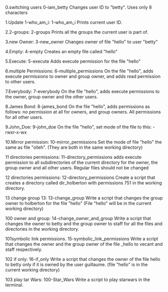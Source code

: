 0.switching users 0-iam_betty Changes user ID to "betty". Uses only 8 characters

1.Update 1-who_am_i: 1-who_am_i Prints current user ID.

2.2-groups: 2-groups Prints all the groups the current user is part of.

3.new Owner: 3-new_owner Changes owner of file "hello" to user "betty"

4.Empty: 4-empty Creates an empty file called "hello"

5.Execute: 5-execute Adds execute permission for the file "hello"

6.multiple Permissions: 6-multiple_permissions On the file "hello", adds execute permissions to owner and group owner, and adds read permission to other users.

7.Everybody: 7-everybody On the file "hello", adds execute permissions to the owner, group owner and the other users.

8.James Bond: 8-james_bond On the file "hello", adds permissions as follows: no permission at all for owners, and group owners. All permissions for all other users.

9.John_Doe: 9-john_doe On the file "hello", set mode of the file to this: -rwxr-x-wx

10.Mirror permission: 10-mirror_permissions Set the mode of file "hello" the same as file "olleh". (They are both in the same working directory)

11 directories permissions: 11-directory_permissions adds execute permission to all subdirectories of the current directory for the owner, the group owner and all other users. Regular files should not be changed

12 directories permissions: 12-directory_permissions Create a script that creates a directory called dir_holberton with permissions 751 in the working directory.

13 change group 13: 13-change_group Write a script that changes the group owner to holberton for the file "hello" (File "hello" will be in the current working directory)

100 owner and group: 14-change_owner_and_group Write a script that changes the owner to betty and the group owner to staff for all the files and directories in the working directory.

101symbolic link permissions. 15-symbolic_link_permissions Write a script that changes the owner and the group owner of the file _hello to vecant and staff respectively.

102 if only: 16-if_only Write a script that changes the owner of the file hello to betty only if it is owned by the user guillaume. (file "hello" is in the current working directory)

103 play tar Wars: 100-Star_Wars Write a script to play starwars in the terminal.
